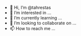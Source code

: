 - 👋 Hi, I’m @tahrestas
- 👀 I’m interested in ...
- 🌱 I’m currently learning ...
- 💞️ I’m looking to collaborate on ...
- 📫 How to reach me ...

<!---
tahrestas/tahrestas is a ✨ special ✨ repository because its `README.md` (this file) appears on your GitHub profile.
You can click the Preview link to take a look at your changes.
--->

